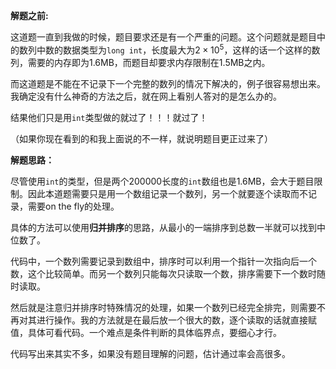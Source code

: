 <!--
2019-08-25 16:16
sorting
-->

**解题之前:**

这道题一直到我做的时候，题目要求还是有一个严重的问题。这个问题就是题目中的数列中数的数据类型为`long int`，长度最大为$2\times10^5$，这样的话一个这样的数列，需要的内存即为1.6MB，而题目却要求内存限制在1.5MB之内。

而这道题是不能在不记录下一个完整的数列的情况下解决的，例子很容易想出来。我确定没有什么神奇的方法之后，就在网上看别人答对的是怎么办的。

结果他们只是用`int`类型做的就过了！！！就过了！

（如果你现在看到的和我上面说的不一样，就说明题目更正过来了）

**解题思路：**

尽管使用`int`的类型，但是两个200000长度的`int`数组也是1.6MB，会大于题目限制。因此本道题需要只是用一个数组记录一个数列，另一个就要逐个读取而不记录，需要on the fly的处理。

具体的方法可以使用**归并排序**的思路，从最小的一端排序到总数一半就可以找到中位数了。

代码中，一个数列需要记录到数组中，排序时可以利用一个指针一次指向后一个数，这个比较简单。而另一个数列只能每次只读取一个数，排序需要下一个数时随时读取。

然后就是注意归并排序时特殊情况的处理，如果一个数列已经完全排完，则需要不再对其进行操作。我的方法就是在最后放一个很大的数，逐个读取的话就直接赋值，具体可看代码。一个难点是条件判断的具体临界点，要细心才行。

代码写出来其实不多，如果没有题目理解的问题，估计通过率会高很多。
